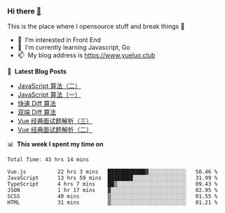 ### Hi there <a href="https://www.yueluo.club/"> 👋 </a>
This is the place where I opensource stuff and break things :rofl:

- 👀 &nbsp;I’m interested in Front End
- 🌱 &nbsp;I’m currently learning Javascript, Go
- 📫 &nbsp;My blog address is https://www.yueluo.club

📕 &nbsp;**Latest Blog Posts**

<!-- BLOG-POST-LIST:START -->
- [JavaScript 算法（二）](https://www.yueluo.club/detail?articleId=62b9c254575e94382e42151c)
- [JavaScript 算法（一）](https://www.yueluo.club/detail?articleId=62b90851575e94382e420f66)
- [快速 Diff 算法](https://www.yueluo.club/detail?articleId=62b675c4106aa1400faa7ef8)
- [双端 Diff 算法](https://www.yueluo.club/detail?articleId=62b1c6d3106aa1400faa59f5)
- [Vue 经典面试题解析（三）](https://www.yueluo.club/detail?articleId=62abbcd0106aa1400faa2f4a)
- [Vue 经典面试题解析（二）](https://www.yueluo.club/detail?articleId=62aa74a7106aa1400faa2756)
<!-- BLOG-POST-LIST:END -->

📊 &nbsp;**This week I spent my time on**

<!--START_SECTION:waka-->

```text
Total Time: 43 hrs 14 mins

Vue.js          22 hrs 3 mins   ████████████▓░░░░░░░░░░░░   50.46 %
JavaScript      13 hrs 59 mins  ████████░░░░░░░░░░░░░░░░░   31.99 %
TypeScript      4 hrs 7 mins    ██▒░░░░░░░░░░░░░░░░░░░░░░   09.43 %
JSON            1 hr 17 mins    ▓░░░░░░░░░░░░░░░░░░░░░░░░   02.95 %
SCSS            40 mins         ▒░░░░░░░░░░░░░░░░░░░░░░░░   01.55 %
HTML            31 mins         ▒░░░░░░░░░░░░░░░░░░░░░░░░   01.21 %
```

<!--END_SECTION:waka-->